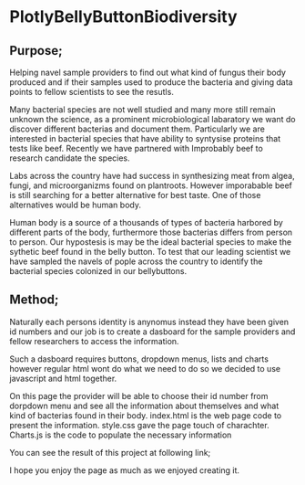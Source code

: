 # PlotlyBellyButtonBiodiversity

## Purpose;

Helping navel sample providers to find out what kind of fungus their body produced and if their samples used to produce the bacteria and giving data points to fellow scientists to see the resutls.

Many bacterial species are not well studied and many more still remain unknown the science,  as a prominent microbiological labaratory we want do discover different bacterias and document them. Particularly we are interested in bacterial species that have ability to syntysise proteins that tests like beef. Recently we have partnered with Improbably beef to research candidate the species. 
 
Labs across the country have had success in synthesizing meat from algea, fungi, and microorganizms found on plantroots. However imporabable beef is still searching for a better alternative for best taste. One of those alternatives would be human body.
 
 
Human body is a source of a thousands of types of bacteria harbored by different parts of the body, furthermore those bacterias differs from person to person. Our hypostesis is may be the ideal bacterial species to make the sythetic beef found in the belly button. To test that our leading scientist we have sampled the navels of pople across the country to identify the bacterial species colonized in our bellybuttons.

## Method;

 Naturally each persons identity is anynomus instead they have been given id numbers and our job is to create a dasboard for the sample providers and fellow researchers to access   the information. 
 
 Such a dasboard requires buttons, dropdown menus, lists and charts however regular html wont do what we need to do so we decided to use javascript and html together.
 
 On this page the provider will be able to choose their id number from dorpdown menu and see all the information about themselves and what kind of bacterias found in their          body. 
       index.html is the web page code to present the information.
       style.css gave the page touch of charachter.
       Charts.js is the code to populate the necessary information
 
 You can see the result of this project at following link;
 
 
 
 I hope you enjoy the page as much as we enjoyed creating it.

